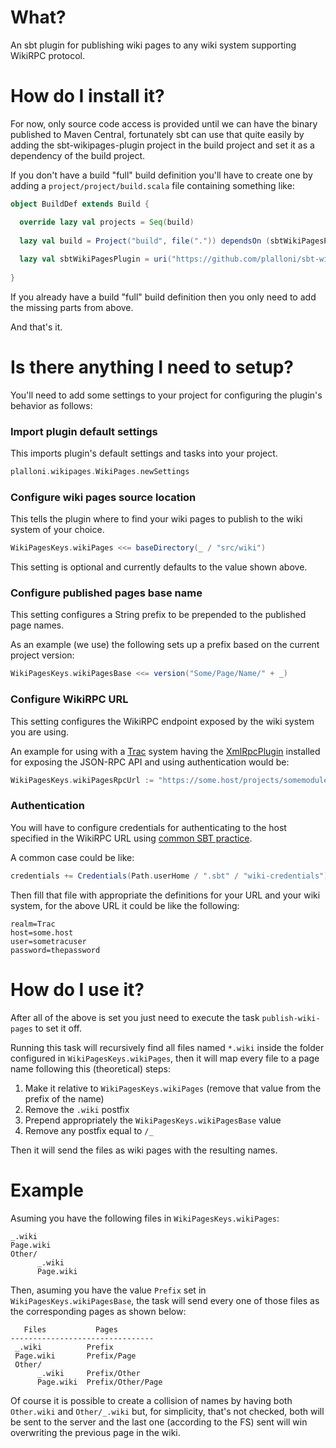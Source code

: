 What?
=====

An sbt plugin for publishing wiki pages to any wiki system supporting WikiRPC protocol.

How do I install it?
====================

For now, only source code access is provided until we can have the binary published to Maven Central, fortunately sbt can use that quite easily by adding the sbt-wikipages-plugin project in the build project and set it as a dependency of the build project.

If you don't have a build "full" build definition you'll have to create one by adding a ```project/project/build.scala``` file containing something like:

```scala
object BuildDef extends Build {

  override lazy val projects = Seq(build)
  
  lazy val build = Project("build", file(".")) dependsOn (sbtWikiPagesPlugin)
  
  lazy val sbtWikiPagesPlugin = uri("https://github.com/plalloni/sbt-wikipages-plugin.git#v0.1")
  
}
```

If you already have a build "full" build definition then you only need to add the missing parts from above.

And that's it.

Is there anything I need to setup?
==================================

You'll need to add some settings to your project for configuring the plugin's behavior as follows:

### Import plugin default settings

This imports plugin's default settings and tasks into your project.

```scala
plalloni.wikipages.WikiPages.newSettings
```

### Configure wiki pages source location

This tells the plugin where to find your wiki pages to publish to the wiki system of your choice.

```scala
WikiPagesKeys.wikiPages <<= baseDirectory(_ / "src/wiki")
```

This setting is optional and currently defaults to the value shown above.

### Configure published pages base name

This setting configures a String prefix to be prepended to the published page names.

As an example (we use) the following sets up a prefix based on the current project version:

```scala
WikiPagesKeys.wikiPagesBase <<= version("Some/Page/Name/" + _)
```

### Configure WikiRPC URL

This setting configures the WikiRPC endpoint exposed by the wiki system you are using.

An example for using with a [Trac](http://trac.edgewall.org/) system having the [XmlRpcPlugin](http://trac-hacks.org/wiki/XmlRpcPlugin) installed for exposing the JSON-RPC API and using authentication would be:

```scala
WikiPagesKeys.wikiPagesRpcUrl := "https://some.host/projects/somemodule/login/jsonrpc"
```

### Authentication

You will have to configure credentials for authenticating to the host specified in the WikiRPC URL using [common SBT practice](http://www.scala-sbt.org/release/docs/Detailed-Topics/Publishing.html#credentials).

A common case could be like:

```scala
credentials += Credentials(Path.userHome / ".sbt" / "wiki-credentials")
```

Then fill that file with appropriate the definitions for your URL and your wiki system, for the above URL it could be like the following:

```properties
realm=Trac
host=some.host
user=sometracuser
password=thepassword
```

How do I use it?
================

After all of the above is set you just need to execute the task ```publish-wiki-pages``` to set it off.

Running this task will recursively find all files named ```*.wiki``` inside the folder configured in ```WikiPagesKeys.wikiPages```, then it will map every file to a page name following this (theoretical) steps:

1. Make it relative to ```WikiPagesKeys.wikiPages``` (remove that value from the prefix of the name)
2. Remove the ```.wiki``` postfix
3. Prepend appropriately the ```WikiPagesKeys.wikiPagesBase``` value
4. Remove any postfix equal to ```/_```

Then it will send the files as wiki pages with the resulting names.

Example
=======

Asuming you have the following files in ```WikiPagesKeys.wikiPages```:

```
_.wiki
Page.wiki
Other/
      _.wiki
      Page.wiki
```

Then, asuming you have the value ```Prefix``` set in ```WikiPagesKeys.wikiPagesBase```, the task will send every one of those files as the corresponding pages as shown below:

```
   Files           Pages
--------------------------------
 _.wiki          Prefix
 Page.wiki       Prefix/Page
 Other/
      _.wiki     Prefix/Other
      Page.wiki  Prefix/Other/Page
```

Of course it is possible to create a collision of names by having both ```Other.wiki``` and ```Other/_.wiki``` but, for simplicity, that's not checked, both will be sent to the server and the last one (according to the FS) sent will win overwriting the previous page in the wiki.
